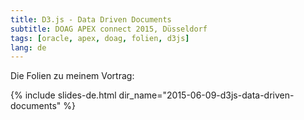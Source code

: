 ```yaml
---
title: D3.js - Data Driven Documents
subtitle: DOAG APEX connect 2015, Düsseldorf
tags: [oracle, apex, doag, folien, d3js]
lang: de
---
```

Die Folien zu meinem Vortrag:

{% include slides-de.html dir_name="2015-06-09-d3js-data-driven-documents" %}

